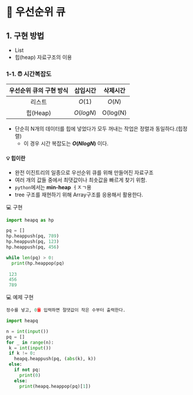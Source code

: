 # 📌 우선순위 큐
## 1. 구현 방법
- List 
- 힙(heap) 자료구조의 이용
### 1-1. ⏰ 시간복잡도


|우선순위 큐의 구현 방식|삽입시간|삭제시간|
|:--:|:--:|:--:|
|리스트| $O(1)$|$O(N)$|
|힙(Heap)|$O(logN)$|O(log(N)|

- 단순히 N개의 데이터를 힙에 넣었다가 모두 꺼내는 작업은 정렬과 동일하다.(힙정렬)
  - 이 경우 시간 복잡도는 **$O(NlogN)$** 이다.

#### 💡 힙이란

- 완전 이진트리의 일종으로 우선순위 큐를 위해 만들어진 자료구조
- 여러 개의 값들 중에서 최댓값이나 최솟값을 빠르게 찾기 위함.
- `python`에서는 **min-heap** ㅓㅈㄱ용
- tree 구조를 재현하기 위해 Array구조를 응용해서 활용한다.

💻 구현
```python
import heapq as hp

pq = []
hp.heappush(pq, 789)
hp.heappush(pq, 123)
hp.heappush(pq, 456)

while len(pq) > 0:
  print(hp.heappop(pq)
  
 123
 456
 789
 ```
 
 💻 예제 구현
 ```python
 정수를 넣고, 0을 입력하면 절댓값이 작은 수부터 출력한다.
 
 import heapq

n = int(input())
pq = []
for _ in range(n):
  k = int(input())
  if k != 0:
    heapq.heappush(pq, (abs(k), k))
  else:
    if not pq:
      print(0)
    else:
      print(heapq.heappop(pq)[1])
```
